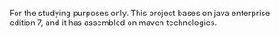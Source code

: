 For the studying purposes only.
This project bases on java enterprise edition 7, and
it has assembled on maven technologies.